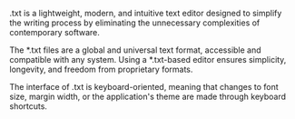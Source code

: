 .txt is a lightweight, modern, and intuitive text editor designed to simplify the writing process by eliminating the unnecessary complexities of contemporary software.

The *.txt files are a global and universal text format, accessible and compatible with any system. Using a *.txt-based editor ensures simplicity, longevity, and freedom from proprietary formats.

The interface of .txt is keyboard-oriented, meaning that changes to font size, margin width, or the application's theme are made through keyboard shortcuts.